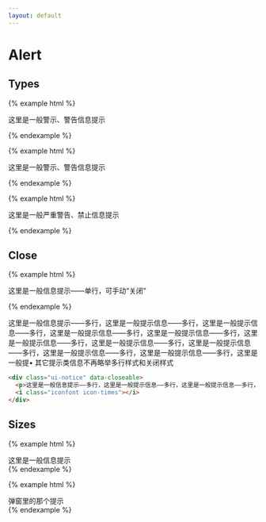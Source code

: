 ```yaml
---
layout: default
---
```


# Alert

## Types

{% example html %}
<div class="ui-notice">
  <p>这里是一般警示、警告信息提示</p>
</div>
{% endexample %}

{% example html %}
<div class="ui-notice warn">
  <p>这里是一般警示、警告信息提示</p>
</div>
{% endexample %}

{% example html %}
<div class="ui-notice error">
  <p>这里是一般严重警告、禁止信息提示</p>
</div>
{% endexample %}

## Close

{% example html %}
<div class="ui-notice" data-closeable>
  <p>这里是一般信息提示——单行，可手动“关闭”</p>
  <i class="iconfont icon-times"></i>
</div>
{% endexample %}

<div class="ui-notice" data-closeable>
  <p>这里是一般信息提示——多行，这里是一般提示信息——多行，这里是一般提示信息——多行，这里是一般提示信息——多行，这里是一般提示信息——多行，这里是一般提示信息——多行，这里是一般提示信息——多行，这里是一般提示信息——多行，这里是一般提示信息——多行，这里是一般提示信息——多行，这里是一般提• 其它提示类信息不再略举多行样式和关闭样式</p>
  <i class="iconfont icon-times"></i>
</div>

```html
<div class="ui-notice" data-closeable>
  <p>这里是一般信息提示——多行，这里是一般提示信息——多行，这里是一般提示信息——多行，这里是一般提示信息——多行，这里是一般提示信息——多行，这里是一般提示信息——多行，这里是一般提示信息——多行，这里是一般提示信息——多行，这里是一般提示信息——多行，这里是一般提示信息——多行，这里是一般提• 其它提示类信息不再略举多行样式和关闭样式</p>
  <i class="iconfont icon-times"></i>
</div>
```
## Sizes

{% example html %}
<div class="ui-notice small">这里是一般信息提示</div>
{% endexample %}


{% example html %}
<div class="ui-notice line">弹窗里的那个提示</div>
{% endexample %}
